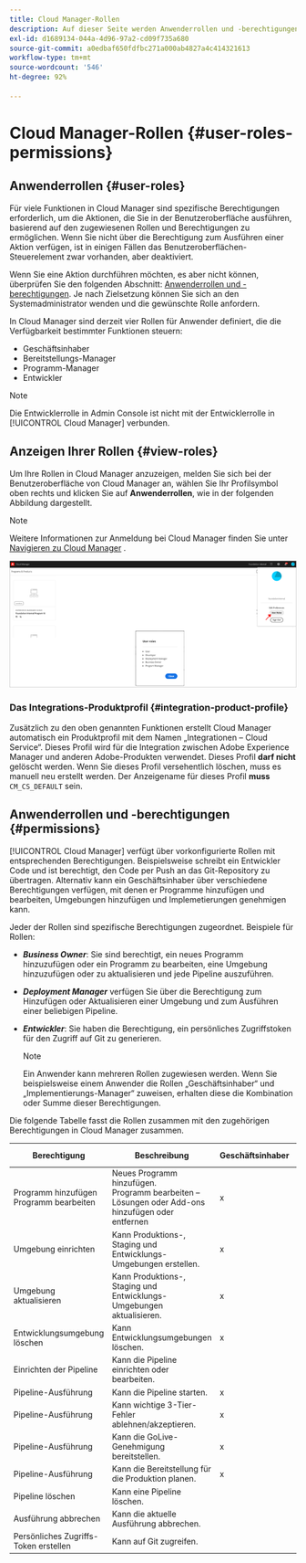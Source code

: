 ```yaml
---
title: Cloud Manager-Rollen
description: Auf dieser Seite werden Anwenderrollen und -berechtigungen beschrieben. Auf dieser Seite erfahren Sie, wie Sie Anwender hinzufügen und sie Cloud Manager-Rollen zuweisen.
exl-id: d1689134-044a-4d96-97a2-cd09f735a680
source-git-commit: a0edbaf650fdfbc271a000ab4827a4c414321613
workflow-type: tm+mt
source-wordcount: '546'
ht-degree: 92%

---
```


# Cloud Manager-Rollen {#user-roles-permissions}

## Anwenderrollen {#user-roles}

Für viele Funktionen in Cloud Manager sind spezifische Berechtigungen erforderlich, um die Aktionen, die Sie in der Benutzeroberfläche ausführen, basierend auf den zugewiesenen Rollen und Berechtigungen zu ermöglichen. Wenn Sie nicht über die Berechtigung zum Ausführen einer Aktion verfügen, ist in einigen Fällen das Benutzeroberflächen-Steuerelement zwar vorhanden, aber deaktiviert.

Wenn Sie eine Aktion durchführen möchten, es aber nicht können, überprüfen Sie den folgenden Abschnitt: [Anwenderrollen und -berechtigungen](#permissions). Je nach Zielsetzung können Sie sich an den Systemadministrator wenden und die gewünschte Rolle anfordern.

In Cloud Manager sind derzeit vier Rollen für Anwender definiert, die die Verfügbarkeit bestimmter Funktionen steuern:

* Geschäftsinhaber
* Bereitstellungs-Manager
* Programm-Manager
* Entwickler

>[!NOTE]
>Die Entwicklerrolle in Admin Console ist nicht mit der Entwicklerrolle in [!UICONTROL Cloud Manager] verbunden.

## Anzeigen Ihrer Rollen {#view-roles}

Um Ihre Rollen in Cloud Manager anzuzeigen, melden Sie sich bei der Benutzeroberfläche von Cloud Manager an, wählen Sie Ihr Profilsymbol oben rechts und klicken Sie auf **Anwenderrollen**, wie in der folgenden Abbildung dargestellt.

>[!NOTE]
>Weitere Informationen zur Anmeldung bei Cloud Manager finden Sie unter [Navigieren zu Cloud Manager](/help/onboarding/what-is-required/navigate-to-cloud-manager.md) .

![](/help/onboarding/what-is-required/assets/admin-console-9.png)

### Das Integrations-Produktprofil {#integration-product-profile}

Zusätzlich zu den oben genannten Funktionen erstellt Cloud Manager automatisch ein Produktprofil mit dem Namen „Integrationen – Cloud Service“. Dieses Profil wird für die Integration zwischen Adobe Experience Manager und anderen Adobe-Produkten verwendet. Dieses Profil **darf nicht** gelöscht werden. Wenn Sie dieses Profil versehentlich löschen, muss es manuell neu erstellt werden. Der Anzeigename für dieses Profil **muss** `CM_CS_DEFAULT` sein.


## Anwenderrollen und -berechtigungen {#permissions}

[!UICONTROL Cloud Manager] verfügt über vorkonfigurierte Rollen mit entsprechenden Berechtigungen. Beispielsweise schreibt ein Entwickler Code und ist berechtigt, den Code per Push an das Git-Repository zu übertragen. Alternativ kann ein Geschäftsinhaber über verschiedene Berechtigungen verfügen, mit denen er Programme hinzufügen und bearbeiten, Umgebungen hinzufügen und Implemetierungen genehmigen kann.

Jeder der Rollen sind spezifische Berechtigungen zugeordnet. Beispiele für Rollen:

* ***Business Owner***: Sie sind berechtigt, ein neues Programm hinzuzufügen oder ein Programm zu bearbeiten, eine Umgebung hinzuzufügen oder zu aktualisieren und jede Pipeline auszuführen.

* ***Deployment Manager*** verfügen Sie über die Berechtigung zum Hinzufügen oder Aktualisieren einer Umgebung und zum Ausführen einer beliebigen Pipeline.

* ***Entwickler***: Sie haben die Berechtigung, ein persönliches Zugriffstoken für den Zugriff auf Git zu generieren.

   >[!NOTE]
   > Ein Anwender kann mehreren Rollen zugewiesen werden. Wenn Sie beispielsweise einem Anwender die Rollen „Geschäftsinhaber“ und „Implementierungs-Manager“ zuweisen, erhalten diese die Kombination oder Summe dieser Berechtigungen.


Die folgende Tabelle fasst die Rollen zusammen mit den zugehörigen Berechtigungen in Cloud Manager zusammen.

| Berechtigung | Beschreibung | Geschäftsinhaber | Bereitstellungs-Manager | Programm-Manager | Entwickler |
|--- |--- |--- |--- |--- |--- |
| Programm hinzufügen<br>Programm bearbeiten | Neues Programm hinzufügen.<br>Programm bearbeiten – Lösungen oder Add-ons hinzufügen oder entfernen | x |  |  |  |
| Umgebung einrichten | Kann Produktions-, Staging und Entwicklungs-Umgebungen erstellen. | x | x |  |  |
| Umgebung aktualisieren | Kann Produktions-, Staging und Entwicklungs-Umgebungen aktualisieren. | x | x |  |  |
| Entwicklungsumgebung löschen | Kann Entwicklungsumgebungen löschen. | x | x |  |  |
| Einrichten der Pipeline | Kann die Pipeline einrichten oder bearbeiten. |  | x |  |  |
| Pipeline-Ausführung | Kann die Pipeline starten. | x | x |  |  |
| Pipeline-Ausführung | Kann wichtige 3-Tier-Fehler ablehnen/akzeptieren. | x | x | x |  |
| Pipeline-Ausführung | Kann die GoLive-Genehmigung bereitstellen. | x | x | x |  |
| Pipeline-Ausführung | Kann die Bereitstellung für die Produktion planen. | x | x | x |  |
| Pipeline löschen | Kann eine Pipeline löschen. |  | x |  |  |
| Ausführung abbrechen | Kann die aktuelle Ausführung abbrechen. |  | x |  |  |
| Persönliches Zugriffs-Token erstellen | Kann auf Git zugreifen. |  | x |  | x |
